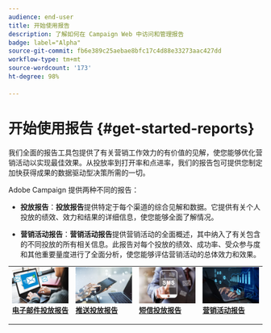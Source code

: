 ```yaml
---
audience: end-user
title: 开始使用报告
description: 了解如何在 Campaign Web 中访问和管理报告
badge: label="Alpha"
source-git-commit: fb6e389c25aebae8bfc17c4d88e33273aac427dd
workflow-type: tm+mt
source-wordcount: '173'
ht-degree: 98%

---
```


# 开始使用报告 {#get-started-reports}

我们全面的报告工具包提供了有关营销工作效力的有价值的见解，使您能够优化营销活动以实现最佳效果。从投放率到打开率和点进率，我们的报告包可提供您制定加快获得成果的数据驱动型决策所需的一切。

Adobe Campaign 提供两种不同的报告：

* **投放报告**：**投放报告**&#x200B;提供特定于每个渠道的综合见解和数据。它提供有关个人投放的绩效、效力和结果的详细信息，使您能够全面了解情况。

* **营销活动报告**：**营销活动报告**&#x200B;提供营销活动的全面概述，其中纳入了有关包含的不同投放的所有相关信息。此报告对每个投放的绩效、成功率、受众参与度和其他重要量度进行了全面分析，使您能够评估营销活动的总体效力和效果。



<table style="table-layout:fixed"><tr style="border: 0;">
<td>
<a href="email-report.md">
<img alt="潜在客户" src="assets/do-not-localize/email_report.jpeg">
</a>
<div><a href="email-report.md"><strong>电子邮件投放报告</strong>
</div>
<p>
</td>
<td>
<a href="push-report.md">
<img alt="不常见" src="assets/do-not-localize/push_report.jpeg">
</a>
<div>
<a href="push-report.md"><strong>推送投放报告<strong></strong></a>
</div>
<p></td>
<td>
<a href="sms-report.md">
<img alt="验证" src="assets/do-not-localize/sms_report.png">
</a>
<div>
<a href="sms-report.md"><strong>短信投放报告</strong></a>
</div>
<p>
</td>
<td>
<a href="campaign-reports.md">
<img alt="验证" src="assets/do-not-localize/campaign_report.jpeg">
</a>
<div>
<a href="campaign-reports.md"><strong>营销活动报告</strong></a>
</div>
<p>
</td>
</tr></table>
